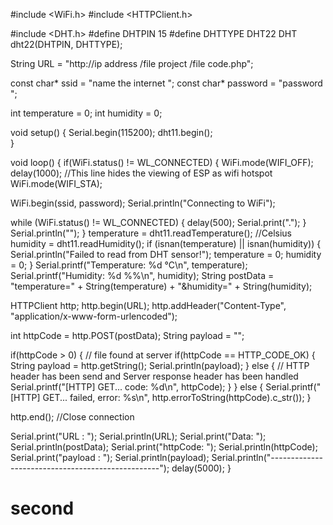 #include <WiFi.h>
#include <HTTPClient.h>

#include <DHT.h> 
#define DHTPIN 15 
#define DHTTYPE DHT22 
DHT dht22(DHTPIN, DHTTYPE); 

String URL = "http://ip address /file project /file code.php";

const char* ssid = "name the internet "; 
const char* password = "password "; 

int temperature = 0;
int humidity = 0;

void setup() {
  Serial.begin(115200);
  dht11.begin();   
}

void loop() {
  if(WiFi.status() != WL_CONNECTED) {
    WiFi.mode(WIFI_OFF);
  delay(1000);
  //This line hides the viewing of ESP as wifi hotspot
  WiFi.mode(WIFI_STA);
  
  WiFi.begin(ssid, password);
  Serial.println("Connecting to WiFi");
  
  while (WiFi.status() != WL_CONNECTED) {
    delay(500);
    Serial.print(".");
  }
   Serial.println("");
  }
  temperature = dht11.readTemperature(); //Celsius
  humidity = dht11.readHumidity();
  if (isnan(temperature) || isnan(humidity)) {
    Serial.println("Failed to read from DHT sensor!");
    temperature = 0;
    humidity = 0;
  }
  Serial.printf("Temperature: %d °C\n", temperature);
  Serial.printf("Humidity: %d %%\n", humidity);
  String postData = "temperature=" + String(temperature) + "&humidity=" + String(humidity);
  
  HTTPClient http;
  http.begin(URL);
  http.addHeader("Content-Type", "application/x-www-form-urlencoded");
  
  int httpCode = http.POST(postData);
  String payload = "";

  if(httpCode > 0) {
    // file found at server
    if(httpCode == HTTP_CODE_OK) {
      String payload = http.getString();
      Serial.println(payload);
    } else {
      // HTTP header has been send and Server response header has been handled
      Serial.printf("[HTTP] GET... code: %d\n", httpCode);
    }
  } else {
    Serial.printf("[HTTP] GET... failed, error: %s\n", http.errorToString(httpCode).c_str());
  }
  
  http.end();  //Close connection

  Serial.print("URL : "); Serial.println(URL); 
  Serial.print("Data: "); Serial.println(postData);
  Serial.print("httpCode: "); Serial.println(httpCode);
  Serial.print("payload : "); Serial.println(payload);
  Serial.println("--------------------------------------------------");
  delay(5000);
}
# second
